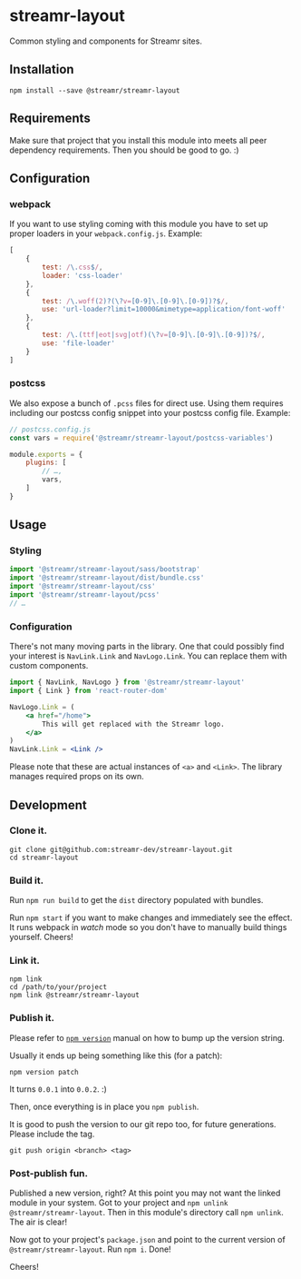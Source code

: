 # streamr-layout

Common styling and components for Streamr sites.

## Installation

```
npm install --save @streamr/streamr-layout
```

## Requirements

Make sure that project that you install this module into meets all peer dependency requirements. Then you should be good to go. :)

## Configuration

### webpack

If you want to use styling coming with this module you have to set up proper loaders in your `webpack.config.js`. Example:

```javascript
[
    {
        test: /\.css$/,
        loader: 'css-loader'
    },
    {
        test: /\.woff(2)?(\?v=[0-9]\.[0-9]\.[0-9])?$/,
        use: 'url-loader?limit=10000&mimetype=application/font-woff'
    },
    {
        test: /\.(ttf|eot|svg|otf)(\?v=[0-9]\.[0-9]\.[0-9])?$/,
        use: 'file-loader'
    }
]
```

### postcss

We also expose a bunch of `.pcss` files for direct use. Using them requires including our postcss config snippet into your postcss config file. Example:

```javascript
// postcss.config.js
const vars = require('@streamr/streamr-layout/postcss-variables')

module.exports = {
    plugins: [
        // …,
        vars,
    ]
}
```

## Usage

### Styling

```javascript
import '@streamr/streamr-layout/sass/bootstrap'
import '@streamr/streamr-layout/dist/bundle.css'
import '@streamr/streamr-layout/css'
import '@streamr/streamr-layout/pcss'
// …
```

### Configuration

There's not many moving parts in the library. One that could possibly find your interest is `NavLink.Link` and `NavLogo.Link`. You can replace them with custom components.

```jsx
import { NavLink, NavLogo } from '@streamr/streamr-layout'
import { Link } from 'react-router-dom'

NavLogo.Link = (
    <a href="/home">
        This will get replaced with the Streamr logo.
    </a>
)
NavLink.Link = <Link />
```

Please note that these are actual instances of `<a>` and `<Link>`. The library manages required props on its own.

## Development

### Clone it.

```
git clone git@github.com:streamr-dev/streamr-layout.git
cd streamr-layout
```

### Build it.

Run `npm run build` to get the `dist` directory populated with bundles.

Run `npm start` if you want to make changes and immediately see the effect. It runs webpack in _watch_ mode so you don't have to manually build things yourself. Cheers!

### Link it.

```
npm link
cd /path/to/your/project
npm link @streamr/streamr-layout
```

### Publish it.

Please refer to [`npm version`](https://docs.npmjs.com/cli/version) manual on how to bump up the version string.

Usually it ends up being something like this (for a patch):

```
npm version patch
```

It turns `0.0.1` into `0.0.2`. :)

Then, once everything is in place you `npm publish`.

It is good to push the version to our git repo too, for future generations. Please include the tag.

```
git push origin <branch> <tag>
```

### Post-publish fun.

Published a new version, right? At this point you may not want the linked module in your system. Got to your project and `npm unlink @streamr/streamr-layout`. Then in this module's directory call `npm unlink`. The air is clear!

Now got to your project's `package.json` and point to the current version of `@streamr/streamr-layout`. Run `npm i`. Done!

Cheers!
